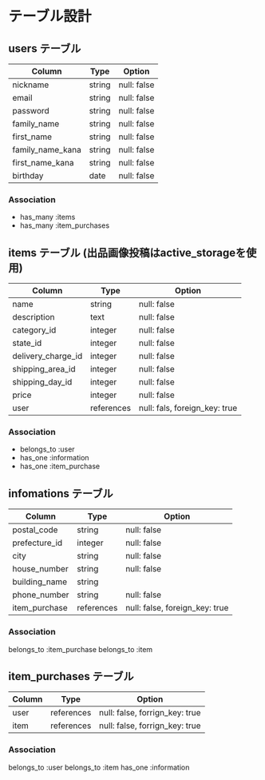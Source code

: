 # テーブル設計

## users テーブル

| Column             | Type     | Option      |
| ------------------ | -------- | ----------- |
| nickname           | string   | null: false |
| email              | string   | null: false |
| password           | string   | null: false |
| family_name        | string   | null: false |
| first_name         | string   | null: false |
| family_name_kana   | string   | null: false |
| first_name_kana    | string   | null: false |
| birthday           | date     | null: false |

### Association

- has_many :items
- has_many :item_purchases


## items テーブル (出品画像投稿はactive_storageを使用)

| Column             | Type       | Option                        |
| ------------------ | ---------- | ----------------------------- |
| name               | string     | null: false                   |
| description        | text       | null: false                   |
| category_id        | integer    | null: false                   |
| state_id           | integer    | null: false                   |
| delivery_charge_id | integer    | null: false                   |
| shipping_area_id   | integer    | null: false                   |
| shipping_day_id    | integer    | null: false                   |
| price              | integer    | null: false                   |
| user               | references | null: fals, foreign_key: true |

### Association

- belongs_to :user
- has_one :information
- has_one :item_purchase


## infomations テーブル

| Column             | Type       | Option                         |
| ------------------ | ---------- | ------------------------------ |
| postal_code        | string     | null: false                    |
| prefecture_id      | integer    | null: false                    |
| city               | string     | null: false                    |
| house_number       | string     | null: false                    |
| building_name      | string     |                                |
| phone_number       | string     | null: false                    |
| item_purchase      | references | null: false, foreign_key: true |

### Association

belongs_to :item_purchase
belongs_to :item


## item_purchases テーブル

| Column             | Type       | Option                         |
| ------------------ | ---------- | ------------------------------ |
| user               | references | null: false, forrign_key: true |
| item               | references | null: false, forrign_key: true |

### Association

belongs_to :user
belongs_to :item
has_one :information
